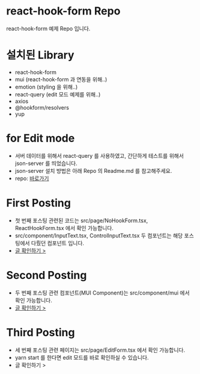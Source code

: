 # react-hook-form Repo

react-hook-form 예제 Repo 입니다.

# 설치된 Library

- react-hook-form
- mui (react-hook-form 과 연동을 위해..)
- emotion (styling 을 위해..)
- react-query (edit 모드 예제를 위해..)
- axios
- @hookform/resolvers
- yup

# for Edit mode

- 서버 데이터를 위해서 react-query 를 사용하였고, 간단하게 테스트를 위해서 json-server 를 띄었습니다.
- json-server 설치 방법은 아래 Repo 의 Readme.md 를 참고해주세요.
- repo: <a href="https://github.com/kangactor123/rq-with-recoil">바로가기</a>

# First Posting

- 첫 번째 포스팅 관련된 코드는 src/page/NoHookForm.tsx, ReactHookForm.tsx 에서 확인 가능합니다.
- src/component/InputText.tsx, ControlInputText.tsx 두 컴포넌트는 해당 포스팅에서 다뤘던 컴포넌트 입니다.
- <a href="https://tech.osci.kr/2023/01/02/introduce-react-hook-form/">글 확인하기 ></a>

# Second Posting

- 두 번째 포스팅 관련 컴포넌트(MUI Component)는 src/component/mui 에서 확인 가능합니다.
- <a href="https://tech.osci.kr/2023/01/05/react-hook-form-with-mui/">글 확인하기 ></a>

# Third Posting

- 세 번째 포스팅 관련 페이지는 src/page/EditForm.tsx 에서 확인 가능합니다.
- yarn start 를 한다면 edit 모드를 바로 확인하실 수 있습니다.
- 글 확인하기 >
